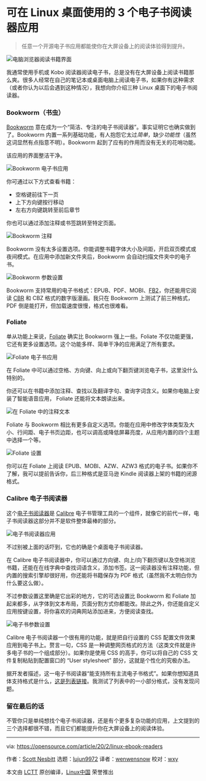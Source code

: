 [#]: collector: (lujun9972)
[#]: translator: (wenwensnow)
[#]: reviewer: (wxy)
[#]: publisher: (wxy)
[#]: url: (https://linux.cn/article-11990-1.html)
[#]: subject: (3 eBook readers for the Linux desktop)
[#]: via: (https://opensource.com/article/20/2/linux-ebook-readers)
[#]: author: (Scott Nesbitt https://opensource.com/users/scottnesbitt)

可在 Linux 桌面使用的 3 个电子书阅读器应用
======

> 任意一个开源电子书应用都能使你在大屏设备上的阅读体验得到提升。

![电脑浏览器阅读书籍界面][1]

我通常使用手机或 Kobo 阅读器阅读电子书，总是没有在大屏设备上阅读书籍那么爽。很多人经常在自己的笔记本或桌面电脑上阅读电子书，如果你有这种需求（或者你认为以后会遇到这种情况），我想向你介绍三种 Linux 桌面下的电子书阅读器。

### Bookworm（书虫）

[Bookworm][2] 意在成为一个“简洁、专注的电子书阅读器”。事实证明它也确实做到了。Bookworm 内置一系列基础功能，有人抱怨它太过*简单*，缺少*功能性*（虽然这词显然有点指意不明）。Bookworm 起到了应有的作用而没有无关的花哨功能。

该应用的界面整洁干净。

![Bookworm 电子书应用][3]

你可通过以下方式查看书籍：

* 空格键前往下一页
* 上下方向键按行移动
* 左右方向键跳转至前后章节

你也可以通过添加注释或书签跳转至特定页面。

![Bookworm 注释][4]

Bookworm 没有太多设置选项。你能调整书籍字体大小及间距，开启双页模式或夜间模式。在应用中添加新文件夹后，Bookworm 会自动扫描文件夹中的电子书。 

![Bookworm 参数设置][5]

Bookworm 支持常用的电子书格式：EPUB、PDF、MOBI、[FB2][6]，你还能用它阅读 [CBR][7] 和 CBZ 格式的数字版漫画。我只在 Bookworm 上测试了前三种格式，PDF 倒是能打开，但加载速度很慢，格式也很难看。

### Foliate

单从功能上来说，[Foliate][8] 确实比 Bookworm 强上一些。Foliate 不仅功能更强，它还有更多设置选项。这个功能多样、简单干净的应用满足了所有要求。

![Foliate 电子书应用][9]

在 Foliate 中可以通过空格、方向键、向上或向下翻页键浏览电子书，这里没什么特别的。

你还可以在书籍中添加注释、查找以及翻译字句、查询字词含义。如果你电脑上安装了智能语音应用， Foliate 还能将文本朗读出来。

![在 Foliate 中的注释文本][10]

Foliate 与 Bookworm 相比有更多自定义选项。你能在应用中修改字体类型及大小、行间距、电子书页边距，也可以调高或降低屏幕亮度，从应用内置的四个主题中选择一个等。

![Foliate 设置][11]

你可以在 Foliate 上阅读 EPUB、MOBI、AZW、AZW3 格式的电子书。如果你不了解，我可以提前告诉你，后三种格式是亚马逊 Kindle 阅读器上架的书籍的闭源格式。

### Calibre 电子书阅读器

这个[电子书阅读器][12]是 [Calibre][13] 电子书管理工具的一个组件，就像它的前代一样，电子书阅读器这部分并不是软件整体最棒的部分。

![电子书阅读器应用][14]

不过别被上面的话吓到，它也的确是个桌面电子书阅读器。

在 Calibre 电子书阅读器中，你可以通过方向键、向上/向下翻页键以及空格浏览书籍，还能在在线字典中查找词语含义，添加书签。这一阅读器没有注释功能，但内置的搜索引擎却很好用，你还能将书籍保存为 PDF 格式（虽然我不太明白你为什么要这么做）。

不过参数设置这里确是它出彩的地方，它的可选设置比 Bookworm 和 Foliate 加起来都多，从字体到文本布局，页面分割方式你都能改。除此之外，你还能自定义应用按键设置，将你喜欢的词典网站添加进来，方便阅读查找。

![电子书参数设置][15]

Calibre 电子书阅读器一个很有用的功能，就是把自行设置的 CSS 配置文件效果应用到电子书上。赘言一句，CSS 是一种调整网页格式的方法（这类文件就是许多电子书的一个组成部分）。如果你是使用 CSS 的高手，你可以将自己的 CSS 文件复制粘贴到配置窗口的 “User stylesheet” 部分，这就是个性化的究极办法。

据开发者描述，这一电子书阅读器“能支持所有主流电子书格式”。如果你想知道具体支持格式是什么，[这是列表链接][16]。我测试了列表中的一小部分格式，没有发现问题。

### 留在最后的话

不管你只是单纯想找个电子书阅读器，还是有个更多复杂功能的应用，上文提到的三个选择都很不错，而且它们都能提升你在大屏设备上的阅读体验。

--------------------------------------------------------------------------------

via: https://opensource.com/article/20/2/linux-ebook-readers

作者：[Scott Nesbitt][a]
选题：[lujun9972][b]
译者：[wenwensnow](https://github.com/wenwensnow)
校对：[wxy](https://github.com/wxy)

本文由 [LCTT](https://github.com/LCTT/TranslateProject) 原创编译，[Linux中国](https://linux.cn/) 荣誉推出

[a]: https://opensource.com/users/scottnesbitt
[b]: https://github.com/lujun9972
[1]: https://opensource.com/sites/default/files/styles/image-full-size/public/lead-images/computer_browser_program_books_read.jpg?itok=iNMWe8Bu (Computer browser with books on the screen)
[2]: https://babluboy.github.io/bookworm/
[3]: https://opensource.com/sites/default/files/uploads/bookworm-reading.png (Bookworm e-book application)
[4]: https://opensource.com/sites/default/files/uploads/bookworm-annotations.png (Annotations in Bookworm)
[5]: https://opensource.com/sites/default/files/uploads/bookworm-preferences.png (Bookworm preferences)
[6]: https://en.wikipedia.org/wiki/FictionBook
[7]: https://en.wikipedia.org/wiki/Comic_book_archive
[8]: https://johnfactotum.github.io/foliate/
[9]: https://opensource.com/sites/default/files/uploads/foliate-reading.png (Foliate e-book application)
[10]: https://opensource.com/sites/default/files/uploads/foliate-annotation_0.png
[11]: https://opensource.com/sites/default/files/uploads/foliate-settings.png (Foliate settings)
[12]: https://calibre-ebook.com/about
[13]: https://opensourcemusings.com/managing-your-ebooks-with-calibre
[14]: https://opensource.com/sites/default/files/uploads/e-book_viewer-reading.png (E-book Viewer application)
[15]: https://opensource.com/sites/default/files/uploads/ebook-viewer-preferences.png (E-book Viewer preferences)
[16]: https://manual.calibre-ebook.com/faq.html#what-formats-does-calibre-support-conversion-to-from
[17]: https://opensourcemusings.com/three-ebook-readers-for-the-linux-desktop
[18]: https://creativecommons.org/licenses/by-sa/4.0/
